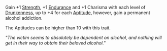 Gain +1 [Strength](https://github.com/TheNarrator-II/II-Database/blob/main/Profile/Aptitudes/Physical/Strenght.md), +1 [Endurance](https://github.com/TheNarrator-II/II-Database/blob/main/Profile/Aptitudes/Physical/Endurance.md) and +1 Charisma with each level of [Drunkenness](https://github.com/TheNarrator-II/II-Database/blob/main/Theories/Status%20Effects/Drunkenness.md), up to +4 for each [Aptitude](https://github.com/TheNarrator-II/II-Database/tree/main/Profile/Aptitudes), however, gain a permanent alcohol addiction.

The Aptitudes can be higher than 10 with this trait.

*"The victim seems to absolutely be dependent on alcohol, and nothing will get in their way to obtain their beloved alcohol."*

